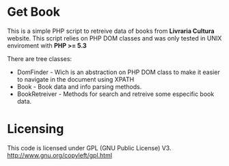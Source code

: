 Get Book
========

This is a simple PHP script to retreive data of books from **Livraria Cultura** website.
This script relies on PHP DOM classes and was only tested in UNIX enviroment with  **PHP >= 5.3**

There are tree classes:

* DomFinder - Wich is an abstraction on PHP DOM class to make it easier to navigate in the document using XPATH
* Book - Book data and info parsing methods.
* BookRetreiver - Methods for search and retreive some especific book data.

Licensing
=========

This code is licensed under GPL (GNU Public License) V3.
http://www.gnu.org/copyleft/gpl.html
